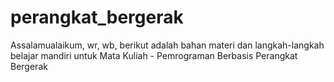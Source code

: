 # perangkat_bergerak
Assalamualaikum, wr, wb, berikut adalah bahan materi dan langkah-langkah belajar mandiri untuk Mata Kuliah - Pemrograman Berbasis Perangkat Bergerak
